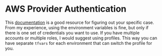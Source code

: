 # AWS Provider Authentication

This [documentation](https://www.terraform.io/docs/providers/aws/index.html) is a good resource for figuring out your specific case. From my experience, using the environment variables is fine, but only if there is one set of credentials you want to use. If you have multiple accounts or multiple roles, I would suggest using profiles. This way you can have separate `tfvars`  for each environment that can switch the profile for you.